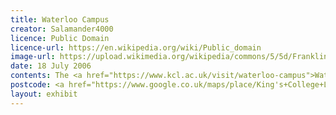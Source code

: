 ```yaml
---
title: Waterloo Campus
creator: Salamander4000
licence: Public Domain
licence-url: https://en.wikipedia.org/wiki/Public_domain
image-url: https://upload.wikimedia.org/wikipedia/commons/5/5d/Franklin-wilkins.jpg
date: 18 July 2006
contents: The <a href="https://www.kcl.ac.uk/visit/waterloo-campus">Waterloo Campus</a> is on the south bank of the River Thames, across from the Strand Campus. The Waterloo Bridge, a 10-minute walk away, connects the two campuses and provides views of the London Eye, Big Ben, and other famous sights along the way. In this area, the President's Office and the main administrative units are housed in the James Clerk Maxwell Building <a href="https://en.wikipedia.org/wiki/King%27s_College_London#Waterloo_Campus">[1]</a>. The departments of Health, Life Sciences, Education, and a portion of Nursing are housed in the <a href="https://www.kcl.ac.uk/visit/franklin-wilkins-building">Franklin-Wilkins Building</a>, the campus's largest structure <a href="https://en.wikipedia.org/wiki/King%27s_College_London#Waterloo_Campus">[2]</a>. The <a href="https://www.kcl.ac.uk/visit/franklin-wilkins-library">Franklin-Wilkins Library</a> is located on the Waterloo campus. The <a href="https://southbanklondon.com/explore">South Bank</a> has plenty of food, exhibitions, cafes, bars and street performances, which provides students with a lot of leisure and entertainment. Not far from the Waterloo campus, the <a href="https://www.bfi.org.uk">BFI</a> offers many classic and newly released films and is a great place for students to relax. In addition, <a href="https://en.wikipedia.org/wiki/London_Waterloo_station">Waterloo Station</a> is a convenient transportation option for Waterloo Campus students.
postcode: <a href="https://www.google.co.uk/maps/place/King's+College+London+Waterloo+Campus/@51.5059446,-0.1164627,17z/data=!3m1!4b1!4m5!3m4!1s0x487604b760a6aec5:0xe9546c4de79d7ae4!8m2!3d51.5059413!4d-0.114274">SE1 8WA</a>
layout: exhibit
---
```

